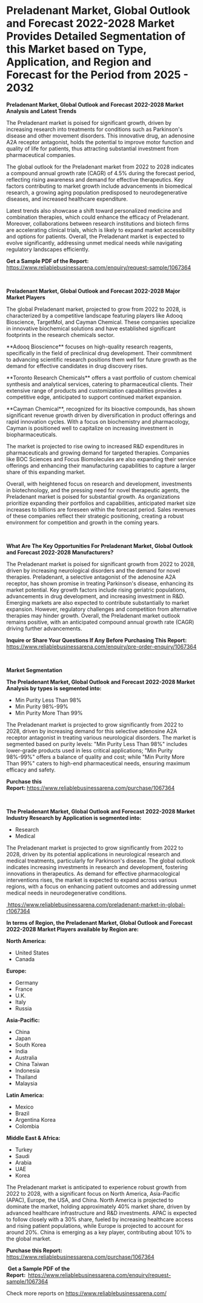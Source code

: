 <p><h1>Preladenant Market, Global Outlook and Forecast 2022-2028 Market Provides Detailed Segmentation of this Market based on Type, Application, and Region and Forecast for the Period from 2025 - 2032</h1></p><p><strong>Preladenant Market, Global Outlook and Forecast 2022-2028 Market Analysis and Latest Trends</strong></p>
<p><p>The Preladenant market is poised for significant growth, driven by increasing research into treatments for conditions such as Parkinson's disease and other movement disorders. This innovative drug, an adenosine A2A receptor antagonist, holds the potential to improve motor function and quality of life for patients, thus attracting substantial investment from pharmaceutical companies.</p><p>The global outlook for the Preladenant market from 2022 to 2028 indicates a compound annual growth rate (CAGR) of 4.5% during the forecast period, reflecting rising awareness and demand for effective therapeutics. Key factors contributing to market growth include advancements in biomedical research, a growing aging population predisposed to neurodegenerative diseases, and increased healthcare expenditure.</p><p>Latest trends also showcase a shift toward personalized medicine and combination therapies, which could enhance the efficacy of Preladenant. Moreover, collaborations between research institutions and biotech firms are accelerating clinical trials, which is likely to expand market accessibility and options for patients. Overall, the Preladenant market is expected to evolve significantly, addressing unmet medical needs while navigating regulatory landscapes efficiently.</p></p>
<p><strong>Get a Sample PDF of the Report:&nbsp;</strong> <a href="https://www.reliablebusinessarena.com/enquiry/request-sample/1067364?utm_campaign=2452&utm_medium=2&utm_source=Github&utm_content=ia&utm_term=21032025&utm_id=preladenant-market-global-outlook-and-forecast-2022-2028">https://www.reliablebusinessarena.com/enquiry/request-sample/1067364</a></p>
<p>&nbsp;</p>
<p><strong>Preladenant Market, Global Outlook and Forecast 2022-2028 Major Market Players</strong></p>
<p><p>The global Preladenant market, projected to grow from 2022 to 2028, is characterized by a competitive landscape featuring players like Adooq Bioscience, TargetMol, and Cayman Chemical. These companies specialize in innovative biochemical solutions and have established significant footprints in the research chemicals sector.</p><p>**Adooq Bioscience** focuses on high-quality research reagents, specifically in the field of preclinical drug development. Their commitment to advancing scientific research positions them well for future growth as the demand for effective candidates in drug discovery rises. </p><p>**Toronto Research Chemicals** offers a vast portfolio of custom chemical synthesis and analytical services, catering to pharmaceutical clients. Their extensive range of products and customization capabilities provides a competitive edge, anticipated to support continued market expansion.</p><p>**Cayman Chemical**, recognized for its bioactive compounds, has shown significant revenue growth driven by diversification in product offerings and rapid innovation cycles. With a focus on biochemistry and pharmacology, Cayman is positioned well to capitalize on increasing investment in biopharmaceuticals.</p><p>The market is projected to rise owing to increased R&D expenditures in pharmaceuticals and growing demand for targeted therapies. Companies like BOC Sciences and Focus Biomolecules are also expanding their service offerings and enhancing their manufacturing capabilities to capture a larger share of this expanding market. </p><p>Overall, with heightened focus on research and development, investments in biotechnology, and the pressing need for novel therapeutic agents, the Preladenant market is poised for substantial growth. As organizations prioritize expanding their portfolios and capabilities, anticipated market size increases to billions are foreseen within the forecast period. Sales revenues of these companies reflect their strategic positioning, creating a robust environment for competition and growth in the coming years.</p></p>
<p>&nbsp;</p>
<p><strong>What Are The Key Opportunities For Preladenant Market, Global Outlook and Forecast 2022-2028 Manufacturers?</strong></p>
<p><p>The Preladenant market is poised for significant growth from 2022 to 2028, driven by increasing neurological disorders and the demand for novel therapies. Preladenant, a selective antagonist of the adenosine A2A receptor, has shown promise in treating Parkinson's disease, enhancing its market potential. Key growth factors include rising geriatric populations, advancements in drug development, and increasing investment in R&D. Emerging markets are also expected to contribute substantially to market expansion. However, regulatory challenges and competition from alternative therapies may hinder growth. Overall, the Preladenant market outlook remains positive, with an anticipated compound annual growth rate (CAGR) driving further advancements.</p></p>
<p><strong>Inquire or Share Your Questions If Any Before Purchasing This Report:</strong> <a href="https://www.reliablebusinessarena.com/enquiry/pre-order-enquiry/1067364?utm_campaign=2452&utm_medium=2&utm_source=Github&utm_content=ia&utm_term=21032025&utm_id=preladenant-market-global-outlook-and-forecast-2022-2028">https://www.reliablebusinessarena.com/enquiry/pre-order-enquiry/1067364</a></p>
<p>&nbsp;</p>
<p><strong>Market Segmentation</strong></p>
<p><strong>The Preladenant Market, Global Outlook and Forecast 2022-2028 Market Analysis by types is segmented into:</strong></p>
<p><ul><li>Min Purity Less Than 98%</li><li>Min Purity 98%-99%</li><li>Min Purity More Than 99%</li></ul></p>
<p><p>The Preladenant market is projected to grow significantly from 2022 to 2028, driven by increasing demand for this selective adenosine A2A receptor antagonist in treating various neurological disorders. The market is segmented based on purity levels: "Min Purity Less Than 98%" includes lower-grade products used in less critical applications; "Min Purity 98%-99%" offers a balance of quality and cost; while "Min Purity More Than 99%" caters to high-end pharmaceutical needs, ensuring maximum efficacy and safety.</p></p>
<p><strong>Purchase this Report:&nbsp;</strong><a href="https://www.reliablebusinessarena.com/purchase/1067364?utm_campaign=2452&utm_medium=2&utm_source=Github&utm_content=ia&utm_term=21032025&utm_id=preladenant-market-global-outlook-and-forecast-2022-2028">https://www.reliablebusinessarena.com/purchase/1067364</a></p>
<p>&nbsp;</p>
<p><strong>The Preladenant Market, Global Outlook and Forecast 2022-2028 Market Industry Research by Application is segmented into:</strong></p>
<p><ul><li>Research</li><li>Medical</li></ul></p>
<p><p>The Preladenant market is projected to grow significantly from 2022 to 2028, driven by its potential applications in neurological research and medical treatments, particularly for Parkinson's disease. The global outlook indicates increasing investments in research and development, fostering innovations in therapeutics. As demand for effective pharmacological interventions rises, the market is expected to expand across various regions, with a focus on enhancing patient outcomes and addressing unmet medical needs in neurodegenerative conditions.</p></p>
<p><a href="https://www.reliablebusinessarena.com/preladenant-market-in-global-r1067364?utm_campaign=2452&utm_medium=2&utm_source=Github&utm_content=ia&utm_term=21032025&utm_id=preladenant-market-global-outlook-and-forecast-2022-2028">&nbsp;https://www.reliablebusinessarena.com/preladenant-market-in-global-r1067364</a></p>
<p><strong>In terms of Region, the Preladenant Market, Global Outlook and Forecast 2022-2028 Market Players available by Region are:</strong></p>
<p>
    <p> <strong> North America: </strong>
        <ul>
            <li>United States</li>
            <li>Canada</li>
        </ul>
        </p> 
    <p> <strong> Europe: </strong>
        <ul>
            <li>Germany</li>
            <li>France</li>
            <li>U.K.</li>
            <li>Italy</li>
            <li>Russia</li>
        </ul>
        </p> 
    <p> <strong> Asia-Pacific: </strong>
        <ul>
            <li>China</li>
            <li>Japan</li>
            <li>South Korea</li>
            <li>India</li>
            <li>Australia</li>
            <li>China Taiwan</li>
            <li>Indonesia</li>
            <li>Thailand</li>
            <li>Malaysia</li>
        </ul>
        </p> 
    <p> <strong> Latin America: </strong>
        <ul>
            <li>Mexico</li>
            <li>Brazil</li>
            <li>Argentina Korea</li>
            <li>Colombia</li>
        </ul>
        </p> 
    <p> <strong> Middle East & Africa: </strong>
        <ul>
            <li>Turkey</li>
            <li>Saudi</li>
            <li>Arabia</li>
            <li>UAE</li>
            <li>Korea</li>
        </ul>
    </p>
    </p>
<p><p>The Preladenant market is anticipated to experience robust growth from 2022 to 2028, with a significant focus on North America, Asia-Pacific (APAC), Europe, the USA, and China. North America is projected to dominate the market, holding approximately 40% market share, driven by advanced healthcare infrastructure and R&D investments. APAC is expected to follow closely with a 30% share, fueled by increasing healthcare access and rising patient populations, while Europe is projected to account for around 20%. China is emerging as a key player, contributing about 10% to the global market.</p></p>
<p><strong>Purchase this Report: </strong><a href="https://www.reliablebusinessarena.com/purchase/1067364?utm_campaign=2452&utm_medium=2&utm_source=Github&utm_content=ia&utm_term=21032025&utm_id=preladenant-market-global-outlook-and-forecast-2022-2028">https://www.reliablebusinessarena.com/purchase/1067364</a></p>
<p>&nbsp;<strong>Get a Sample PDF of the Report:&nbsp;&nbsp;</strong><a href="https://www.reliablebusinessarena.com/enquiry/request-sample/1067364?utm_campaign=2452&utm_medium=2&utm_source=Github&utm_content=ia&utm_term=21032025&utm_id=preladenant-market-global-outlook-and-forecast-2022-2028">https://www.reliablebusinessarena.com/enquiry/request-sample/1067364</a></p>
<p><strong></strong></p>
<p>Check more reports on <a href="https://www.reliablebusinessarena.com/?utm_campaign=2452&utm_medium=2&utm_source=Github&utm_content=ia&utm_term=21032025&utm_id=preladenant-market-global-outlook-and-forecast-2022-2028">https://www.reliablebusinessarena.com/</a></p>